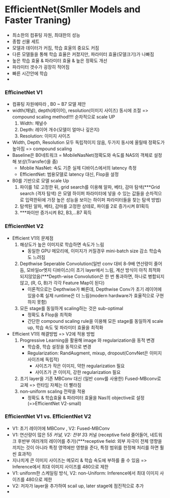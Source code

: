 # EfficientNet(Smller Models and Faster Traning)
- 최소한의 컴퓨팅 자원, 최대한의 성능
- 종합 선물 세트
- 모델과 데이터가 커짐, 학습 효울의 중요도 커짐
- 다른 모델들을 통해 학습 효율은 커졌지만, 파라미터 효율(모델크기)가 나빠짐
- 높은 학습 효율 & 파라미터 효율 & 높은 정확도 개선
- 파라미터 갯수가 굉장히 적어짐
- 빠른 시간안에 학습
- 
### EfficinetNet V1
- 컴퓨팅 자원에따라 , B0 ~ B7 모델 제안
- width(채널), depth(레이어), resolution(이미지 사이즈) 동시에 조절 => compound scaling method!!!! 순차적으로 scale UP
  1. Width: 채널수
  2. Depth: 레이어 개수(모델이 얼마나 깊은지)
  3. Resolution: 이미지 사이즈
- Width, Depth, Resolution 모두 독립적이지 않음, 두가지 동시에 올릴때 정확도가 높아짐 => compound scaling
- Baseline은 B0네트워크 = MobileNasNet(정확도와 속도를 NAS의 객체로 설정해 보상(Transfer)을 줌)
  - Moblie NasNet: 속도 기준 실제 디바이스에서의 latency 측정
  - EfficientNet: 범용모델로 latency 대신, Flop을 설정
- B0를 기반으로 모델 scale Up
  1. 파이를 1로 고정한 뒤, grid search를 이용해 알파, 베타, 감마 탐색(***Grid search (격자 탐색) 은 모델 하이퍼 파라미터에 넣을 수 있는 값들을 순차적으로 입력한뒤에 가장 높은 성능을 보이는 하이퍼 파라미터들을 찾는 탐색 방법)
  2. 탐섹된 알파, 베타, 감마를 고정한 상테로, 파이를 2로 증가시켜 B1획득
  3. ***파이만 증가시켜 B2, B3,...B7 획득

### EfficientNet V2
- Efficient V1의 문제점
  1. 해상도가 높은 이미지로 학습하면 속도가 느림
      - 동일한 GPU 메모리에, 이미지가 커질경우 mini-batch size 감소 학습속도 느려짐
  2. Depthwise Seperable Convolution(일반 conv 대비 8-9배 연산량이 줄어듬, 모바일or엣지 디바이스)이 초기 layer에서 느림, 계산 방식이 아직 최적화 되지않았음(***Depth-wise Convolution은 한 번 통과하면, 하나로 병합되지 않고, (R, G, B)가 각각 Feature Map이 된다)
     - 이론적으로는 Depthwise가 빠른데, Depthwise Conv가 초기 레이어에 있을수록 실제 runtime은 더 느림(modern hardware가 효율적으로 구현하지 못함)
  3. 모든 stage를 동일하게 scaling하는 것은 sub-optimal
     - 정확도 & Flop을 최적화
     - 간단한 compound scaling rule을 이용해 모든 stage를 동일하게 scale up, 학습 속도 및 파라미터 효율을 최적화
- Efficient V1의 해결방법 => V2에 적용 방법
  1. Progressive Learning을 활용해 image 와 regularization을 동적 변경
     - 학습중, 학습 설정을 동적으로 변경
     - Regularization: RandAugment, mixup, dropout(ConvNet은 이미지 사이즈에 독립적)
       - 사이즈가 작은 이미지, 약한 regularization 필요
       - 사이즈가 큰 이미지, 강한 regularization 필요
  2. 초기 layer을 기존 MBConv 대신 (일반 conv를 사용한) Fused-MBconv로 교체 => 런타임 자체는 더 빨라짐
  3. non-uniform scaling 전략을 적용
     - 정확도 & 학습효율 & 파라미터 효율을 Nas의 objective로 설정(=>EfficientNet V2-small) 

### EfficientNet V1 vs. EfficientNet V2
  - V1: 초기 레이어에 MBConv , V2: Fused-MBConv
  - V1: 연산량이 많은 5*5 커널, V2:  전부 3*3 커널 (receptive field 줄어들어, 네트워크 후반부 여러개의 레이어를 추가)(***receptive field: 외부 자극이 전체 영향을 끼치는 것이 아니라 특정 영역에만 영향을 준다,  특정 범위를 한정해 처리를 하면 훨씬 효과적)
  - 지나치게 큰 이미지 사이즈는 메모리 & 학습 속도에 부하를 줄 수 있음 => Inference에서 최대 이미지 사이즈를 480으로 제한
  - V1: uniform한 스케일링 방식, V2: non-Uniform: Inference에서 최대 이미지 사이즈를 480으로 제한
  - V2: 저자가 layer을 추가하여 scail up, later stage에 점진적으로 추가
  - 